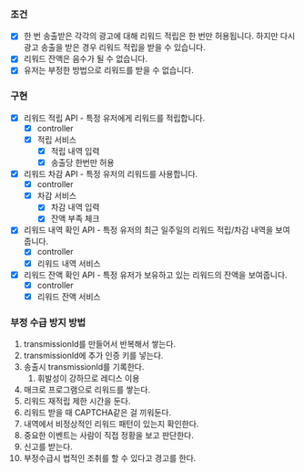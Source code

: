 ### 조건
- [x] 한 번 송출받은 각각의 광고에 대해 리워드 적립은 한 번만 허용됩니다. 하지만 다시 광고 송출을 받은 경우 리워드 적립을 받을 수 있습니다.
- [x] 리워드 잔액은 음수가 될 수 없습니다.
- [x] 유저는 부정한 방법으로 리워드를 받을 수 없습니다.

### 구현
- [x] 리워드 적립 API	- 특정 유저에게 리워드를 적립합니다.
  - [x] controller
  - [x] 적립 서비스
    - [x] 적립 내역 입력
    - [x] 송출당 한번만 허용
- [x] 리워드 차감 API - 특정 유저의 리워드를 사용합니다.
  - [x] controller
  - [x] 차감 서비스
    - [x] 차감 내역 입력
    - [x] 잔액 부족 체크
- [x] 리워드 내역 확인 API - 특정 유저의 최근 일주일의 리워드 적립/차감 내역을 보여줍니다.
  - [x] controller
  - [x] 리워드 내역 서비스
- [x] 리워드 잔액 확인 API - 특정 유저가 보유하고 있는 리워드의 잔액을 보여줍니다.
  - [x] controller
  - [x] 리워드 잔액 서비스

### 부정 수급 방지 방법
1. transmissionId를 만들어서 반복해서 쌓는다.
  1. transmissionId에 추가 인증 키를 넣는다.
  2. 송출시 transmissionId를 기록한다.
     1. 휘발성이 강하므로 레디스 이용 
2. 매크로 프로그램으로 리워드를 쌓는다.
  1. 리워드 재적립 제한 시간을 둔다.
  2. 리워드 받을 때 CAPTCHA같은 걸 끼워둔다.
3. 내역에서 비정상적인 리워드 패턴이 있는지 확인한다.
4. 중요한 이벤트는 사람이 직접 정황을 보고 판단한다.
5. 신고를 받는다.
6. 부정수급시 법적인 조취를 할 수 있다고 경고를 한다.
